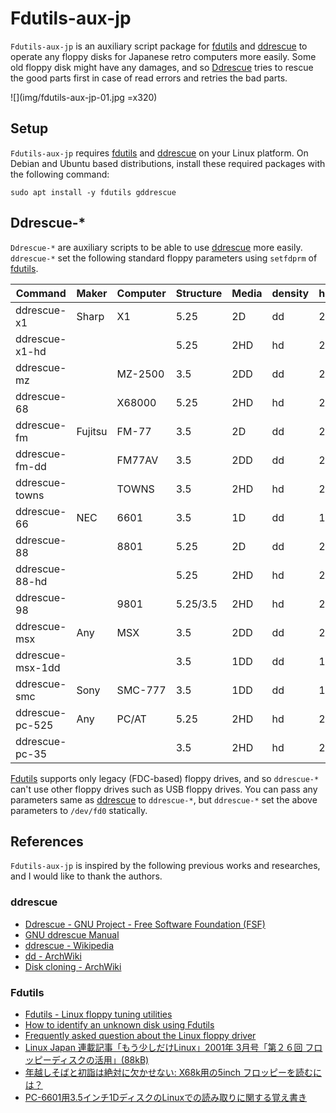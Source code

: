 # Fdutils-aux-jp

`Fdutils-aux-jp` is an auxiliary script package for [fdutils](https://fdutils.linux.lu/) and [ddrescue](http://www.gnu.org/software/ddrescue/ddrescue.html) to operate any floppy disks for Japanese  retro computers more easily. Some old floppy disk might have any damages, and so [Ddrescue](http://www.gnu.org/software/ddrescue/ddrescue.html) tries to rescue the good parts first in case of read errors and retries the bad parts.

![](img/fdutils-aux-jp-01.jpg =x320)

## Setup

`Fdutils-aux-jp` requires [fdutils](https://fdutils.linux.lu/) and [ddrescue](http://www.gnu.org/software/ddrescue/ddrescue.html) on your Linux platform. On Debian and Ubuntu based distributions, install these required packages with the following command:

```
sudo apt install -y fdutils gddrescue
```

<!-- 
`Fdutils-aux-jp` is distributed as a snap package, you can install it with the dependency packages using the following command:

```
snap install fdutils-aux-jp --classic
```

However, snap adds the package name prefix into all `Fdutils-aux-jp` commands to avoid conflicting with other snap packages. Therefore, you must add the package prefix name to execute the `Fdutils-aux-jp` commands which are installed by snap as the following:

```
fdutils-aux-jp.ddrescue-x1
```
-->

## Ddrescue-*

`Ddrescue-*` are auxiliary scripts to be able to use [ddrescue](http://www.gnu.org/software/ddrescue/ddrescue.html) more easily. `ddrescue-*` set the following standard floppy parameters using `setfdprm` of [fdutils](https://fdutils.linux.lu/).

| Command          | Maker   | Computer | Structure | Media | density | head | cyl | sect | ssize | stretch |
|------------------|---------|----------|-----------|-------|---------|------|-----|------|-------|---------|
| ddrescue-x1      | Sharp   | X1       | 5.25      | 2D    | dd      | 2    | 40  | 16   | 256   | -       |
| ddrescue-x1-hd   |         |          | 5.25      | 2HD   | hd      | 2    | 77  | 16   | 256   | -       |
| ddrescue-mz      |         | MZ-2500  | 3.5       | 2DD   | dd      | 2    | 80  | 16   | 256   | -       |
| ddrescue-68      |         | X68000   | 5.25      | 2HD   | hd      | 2    | 77  | 8    | 1024  | -       |
| ddrescue-fm      | Fujitsu | FM-77    | 3.5       | 2D    | dd      | 2    | 40  | 16   | 256   | 1       |
| ddrescue-fm-dd   |         | FM77AV   | 3.5       | 2DD   | dd      | 2    | 80  | 16   | 256   | -       |
| ddrescue-towns   |         | TOWNS    | 3.5       | 2HD   | hd      | 2    | 77  | 8    | 1024  | -       |
| ddrescue-66      | NEC     | 6601     | 3.5       | 1D    | dd      | 1    | 35  | 16   | 256   | 1       |
| ddrescue-88      |         | 8801     | 5.25      | 2D    | dd      | 2    | 40  | 16   | 256   | -       |
| ddrescue-88-hd   |         |          | 5.25      | 2HD   | hd      | 2    | 80  | 26   | 256   | -       |
| ddrescue-98      |         | 9801     | 5.25/3.5  | 2HD   | hd      | 2    | 77  | 8    | 1024  | -       |
| ddrescue-msx     | Any     | MSX      | 3.5       | 2DD   | dd      | 2    | 80  | 9    | 512   | -       |
| ddrescue-msx-1dd |         |          | 3.5       | 1DD   | dd      | 1    | 80  | 9    | 512   | -       |
| ddrescue-smc     | Sony    | SMC-777  | 3.5       | 1DD   | dd      | 1    | 70  | 16   | 256   | -       |
| ddrescue-pc-525  | Any     | PC/AT    | 5.25      | 2HD   | hd      | 2    | 80  | 15   | 512   | -       |
| ddrescue-pc-35   |         |          | 3.5       | 2HD   | hd      | 2    | 80  | 18   | 512   | -       |

[Fdutils](https://fdutils.linux.lu/) supports only legacy (FDC-based) floppy drives, and so `ddrescue-*` can't use other floppy drives such as USB floppy drives.
You can pass any parameters same as [ddrescue](http://www.gnu.org/software/ddrescue/ddrescue.html) to `ddrescue-*`, but `ddrescue-*` set the above parameters to `/dev/fd0` statically.

## References

`Fdutils-aux-jp` is inspired by the following previous works and researches, and I would like to thank the authors.

### ddrescue

- [Ddrescue - GNU Project - Free Software Foundation (FSF)](https://www.gnu.org/software/ddrescue/)
- [GNU ddrescue Manual](https://www.gnu.org/software/ddrescue/manual/ddrescue_manual.html)
- [ddrescue - Wikipedia](https://ja.wikipedia.org/wiki/Ddrescue)
- [dd - ArchWiki](https://wiki.archlinux.org/title/Dd)
- [Disk cloning - ArchWiki](https://wiki.archlinux.org/title/disk_cloning)

### Fdutils

- [Fdutils - Linux floppy tuning utilities](http://Fdutils.linux.lu)
- [How to identify an unknown disk using Fdutils](https://Fdutils.linux.lu/disk-id.html)
- [Frequently asked question about the Linux floppy driver](http://Fdutils.linux.lu/faq.html)
- [Linux Japan 連載記事「もう少しだけLinux」2001年 3月号「第２６回 フロッピーディスクの活用」(88kB)](http://ayapin-film.sakura.ne.jp/LJ/lj.html)
- [年越しそばと初詣は絶対に欠かせない: X68k用の5inch フロッピーを読むには？](https://moimoitei.blogspot.com/2006/04/read-5inch-floppy-x68k.html)
- [PC-6601用3.5インチ1DディスクのLinuxでの読み取りに関する覚え書き](http://000.la.coocan.jp/p6/disk.html)
